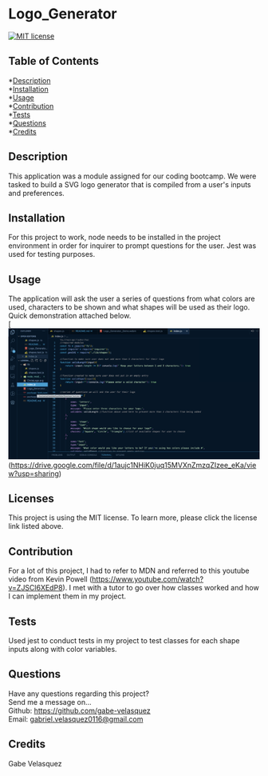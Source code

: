 # Logo_Generator
  [![MIT license](https://img.shields.io/badge/License-MIT-blue.svg)](https://mit-license.org/)

  ## Table of Contents
  *[Description](#description) <br>
  *[Installation](#Installation) <br>
  *[Usage](#usage) <br>
  *[Contribution](#contribution) <br>
  *[Tests](#tests) <br>
  *[Questions](#questions) <br>
  *[Credits](#credits) <br>

  ## Description <a name='description'></a>
  This application was a module assigned for our  coding bootcamp. We were tasked to build a SVG logo generator that is compiled from a user's inputs and preferences. 

  ## Installation <a name='installation'></a>
  For this project to work, node needs to be installed in the project environment in order for inquirer to prompt questions for the user. Jest was used for testing purposes. 

  ## Usage <a name='usage'></a>
  The application will ask the user a series of questions from what colors are used, characters  to be shown and what shapes will be used as their logo. Quick demonstration attached below. <br>
  [![Watch the video](./Logo_Screenshot.png)(https://drive.google.com/file/d/1aujc1NHiK0juq15MVXnZmzqZIzee_eKa/view?usp=sharing)

  ## Licenses <a name='license'></a>
  
  This project is using the MIT license. To learn more, please click the license link listed above.

  ## Contribution <a name='contribution'></a>
  For a lot of this project, I had to refer to MDN and referred to this youtube video from Kevin Powell (https://www.youtube.com/watch?v=ZJSCl6XEdP8). I met with a tutor to go over how classes worked and how I can implement them in my project. 

  ## Tests <a name='tests'></a>
  Used jest to conduct tests in my project to test classes for each shape inputs along with color variables. 

  ## Questions <a name='questions'></a>
  Have any questions regarding this project? <br>
  Send me a message on... <br>
  Github: https://github.com/gabe-velasquez <br>
  Email: gabriel.velasquez0116@gmail.com <br>

  ## Credits <a name='credits'></a>
  Gabe Velasquez
